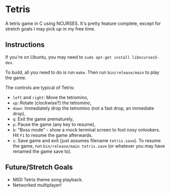 Tetris
======

A tetris game in C using NCURSES.  It's pretty feature complete, except for
stretch goals I may pick up in my free time.


Instructions
------------

If you're on Ubuntu, you may need to `sudo apt-get install libncurses5-dev`.

To build, all you need to do is run `make`.  Then run `bin/release/main` to play
the game.

The controls are typical of Tetris:
* `left` and `right`: Move the tetromino,
* `up`: Rotate (clockwise?) the tetromino,
* `down`: Immediately drop the tetromino (not a fast drop, an immediate drop),
* `q`: Exit the game prematurely,
* `p`: Pause the game (any key to resume),
* `b`: "Boss mode" - show a mock terminal screen to fool nosy onlookers.  Hit
  `F1` to resume the game afterwards.
* `s`: Save game and exit (just assumes filename `tetris.save`).  To resume the
  game, run `bin/release/main tetris.save` (or whatever you may have renamed the
  game save to).


Future/Stretch Goals
--------------------

* MIDI Tetris theme song playback.
* Networked multiplayer!
